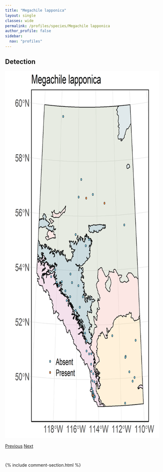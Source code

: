 ```yaml
---
title: "Megachile lapponica"
layout: single
classes: wide
permalink: /profiles/species/Megachile lapponica
author_profile: false
sidebar:
  nav: "profiles"
---
```


<h2>Detection</h2>

<a href="/assets/figures/species/Megachile lapponica/range-map.png">
<img src="/assets/figures/species/Megachile lapponica/range-map.png" height = "1200" width = "800">
</a>

<a href="/profiles/species/Megachile inermis" class="pagination--pager" title="PreviousName">Previous</a> <a href="/profiles/species/Megachile latimanus" class="pagination--pager" title="NextName">Next</a>

<p>&nbsp;</p>

{% include comment-section.html %}
